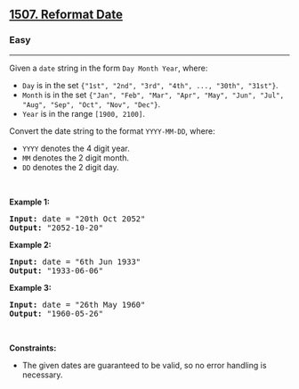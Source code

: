 <h2><a href="https://leetcode.com/problems/reformat-date/">1507. Reformat Date</a></h2><h3>Easy</h3><hr><div><p>Given a <code>date</code> string in the form&nbsp;<code>Day Month Year</code>, where:</p>

<ul>
	<li><code>Day</code>&nbsp;is in the set <code>{"1st", "2nd", "3rd", "4th", ..., "30th", "31st"}</code>.</li>
	<li><code>Month</code>&nbsp;is in the set <code>{"Jan", "Feb", "Mar", "Apr", "May", "Jun", "Jul", "Aug", "Sep", "Oct", "Nov", "Dec"}</code>.</li>
	<li><code>Year</code>&nbsp;is in the range <code>[1900, 2100]</code>.</li>
</ul>

<p>Convert the date string to the format <code>YYYY-MM-DD</code>, where:</p>

<ul>
	<li><code>YYYY</code> denotes the 4 digit year.</li>
	<li><code>MM</code> denotes the 2 digit month.</li>
	<li><code>DD</code> denotes the 2 digit day.</li>
</ul>

<p>&nbsp;</p>
<p><strong class="example">Example 1:</strong></p>

<pre style="position: relative;"><strong>Input:</strong> date = "20th Oct 2052"
<strong>Output:</strong> "2052-10-20"
<div class="open_grepper_editor" title="Edit &amp; Save To Grepper"></div></pre>

<p><strong class="example">Example 2:</strong></p>

<pre style="position: relative;"><strong>Input:</strong> date = "6th Jun 1933"
<strong>Output:</strong> "1933-06-06"
<div class="open_grepper_editor" title="Edit &amp; Save To Grepper"></div></pre>

<p><strong class="example">Example 3:</strong></p>

<pre style="position: relative;"><strong>Input:</strong> date = "26th May 1960"
<strong>Output:</strong> "1960-05-26"
<div class="open_grepper_editor" title="Edit &amp; Save To Grepper"></div></pre>

<p>&nbsp;</p>
<p><strong>Constraints:</strong></p>

<ul>
	<li>The given dates are guaranteed to be valid, so no error handling is necessary.</li>
</ul>
</div>